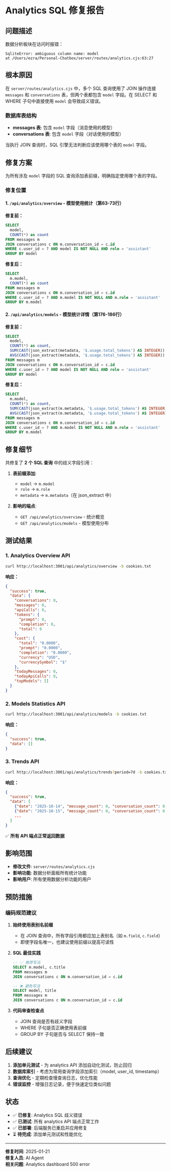 # Analytics SQL 修复报告

## 问题描述

数据分析板块在访问时报错：
```
SqliteError: ambiguous column name: model
at /Users/ezra/Personal-Chatbox/server/routes/analytics.cjs:63:27
```

## 根本原因

在 `server/routes/analytics.cjs` 中，多个 SQL 查询使用了 JOIN 操作连接 `messages` 和 `conversations` 表，但两个表都包含 `model` 字段。在 SELECT 和 WHERE 子句中直接使用 `model` 会导致歧义错误。

### 数据库表结构
- **messages 表**: 包含 `model` 字段（消息使用的模型）
- **conversations 表**: 包含 `model` 字段（对话使用的模型）

当执行 JOIN 查询时，SQL 引擎无法判断应该使用哪个表的 `model` 字段。

## 修复方案

为所有涉及 `model` 字段的 SQL 查询添加表前缀，明确指定使用哪个表的字段。

### 修复位置

#### 1. `/api/analytics/overview` - 模型使用统计（第63-73行）

**修复前：**
```sql
SELECT
  model,
  COUNT(*) as count
FROM messages m
JOIN conversations c ON m.conversation_id = c.id
WHERE c.user_id = ? AND model IS NOT NULL AND role = 'assistant'
GROUP BY model
```

**修复后：**
```sql
SELECT
  m.model,
  COUNT(*) as count
FROM messages m
JOIN conversations c ON m.conversation_id = c.id
WHERE c.user_id = ? AND m.model IS NOT NULL AND m.role = 'assistant'
GROUP BY m.model
```

#### 2. `/api/analytics/models` - 模型统计详情（第176-186行）

**修复前：**
```sql
SELECT 
  model,
  COUNT(*) as count,
  SUM(CAST(json_extract(metadata, '$.usage.total_tokens') AS INTEGER)) as total_tokens,
  AVG(CAST(json_extract(metadata, '$.usage.total_tokens') AS INTEGER)) as avg_tokens
FROM messages m
JOIN conversations c ON m.conversation_id = c.id
WHERE c.user_id = ? AND model IS NOT NULL AND role = 'assistant'
GROUP BY model
```

**修复后：**
```sql
SELECT 
  m.model,
  COUNT(*) as count,
  SUM(CAST(json_extract(m.metadata, '$.usage.total_tokens') AS INTEGER)) as total_tokens,
  AVG(CAST(json_extract(m.metadata, '$.usage.total_tokens') AS INTEGER)) as avg_tokens
FROM messages m
JOIN conversations c ON m.conversation_id = c.id
WHERE c.user_id = ? AND m.model IS NOT NULL AND m.role = 'assistant'
GROUP BY m.model
```

## 修复细节

共修复了 **2 个 SQL 查询** 中的歧义字段引用：

1. **表前缀添加**:
   - `model` → `m.model`
   - `role` → `m.role`
   - `metadata` → `m.metadata`（在 json_extract 中）

2. **影响的端点**:
   - `GET /api/analytics/overview` - 统计概览
   - `GET /api/analytics/models` - 模型使用分布

## 测试结果

### 1. Analytics Overview API
```bash
curl http://localhost:3001/api/analytics/overview -b cookies.txt
```

**响应：**
```json
{
  "success": true,
  "data": {
    "conversations": 0,
    "messages": 0,
    "apiCalls": 0,
    "tokens": {
      "prompt": 0,
      "completion": 0,
      "total": 0
    },
    "cost": {
      "total": "0.0000",
      "prompt": "0.0000",
      "completion": "0.0000",
      "currency": "USD",
      "currencySymbol": "$"
    },
    "todayMessages": 0,
    "todayApiCalls": 0,
    "topModels": []
  }
}
```

### 2. Models Statistics API
```bash
curl http://localhost:3001/api/analytics/models -b cookies.txt
```

**响应：**
```json
{
  "success": true,
  "data": []
}
```

### 3. Trends API
```bash
curl http://localhost:3001/api/analytics/trends?period=7d -b cookies.txt
```

**响应：**
```json
{
  "success": true,
  "data": [
    {"date": "2025-10-14", "message_count": 0, "conversation_count": 0, "total_tokens": 0},
    {"date": "2025-10-15", "message_count": 0, "conversation_count": 0, "total_tokens": 0},
    ...
  ]
}
```

✅ **所有 API 端点正常返回数据**

## 影响范围

- **修改文件**: `server/routes/analytics.cjs`
- **影响功能**: 数据分析面板所有统计功能
- **影响用户**: 所有使用数据分析功能的用户

## 预防措施

### 编码规范建议

1. **始终使用表别名前缀**
   - 在 JOIN 查询中，所有字段引用都应加上表别名（如 `m.field`, `c.field`）
   - 即使字段名唯一，也建议使用前缀以提高可读性

2. **SQL 最佳实践**
   ```sql
   -- ✅ 推荐写法
   SELECT m.model, c.title
   FROM messages m
   JOIN conversations c ON m.conversation_id = c.id
   
   -- ❌ 避免写法
   SELECT model, title
   FROM messages m
   JOIN conversations c ON m.conversation_id = c.id
   ```

3. **代码审查检查点**
   - JOIN 查询是否有歧义字段
   - WHERE 子句是否正确使用表前缀
   - GROUP BY 子句是否与 SELECT 保持一致

## 后续建议

1. **添加单元测试** - 为 analytics API 添加自动化测试，防止回归
2. **数据库索引** - 考虑为常用查询字段添加索引（model, user_id, timestamp）
3. **查询优化** - 定期检查慢查询日志，优化性能
4. **错误监控** - 增强日志记录，便于快速定位类似问题

## 状态

- ✅ **已修复**: Analytics SQL 歧义错误
- ✅ **已测试**: 所有 analytics API 端点正常工作
- ✅ **已部署**: 后端服务已重启并应用修复
- ⏳ **待完成**: 添加单元测试和性能优化

---

**修复时间**: 2025-01-21  
**修复人员**: AI Agent  
**相关问题**: Analytics dashboard 500 error
